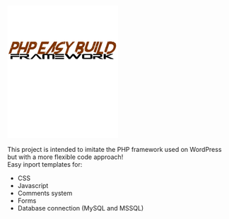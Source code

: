 ![Picture](https://raw.githubusercontent.com/RobCM/php_easy_build_framework/master/images/php_easy_build_framework_logo.png)

This project is intended to imitate the PHP framework used on WordPress but with a more flexible code approach!
<br> Easy inport templates for:
<ul>
  <li>CSS</li>
  <li>Javascript</li>
  <li>Comments system</li>
  <li>Forms</li>
  <li>Database connection (MySQL and MSSQL)</li>
</ul>  



